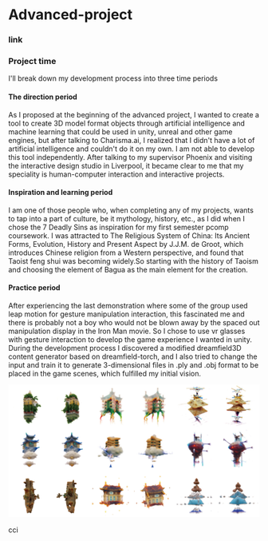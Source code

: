# Advanced-project
###  link 
### Project time
I'll break down my development process into three time periods
#### The direction period
As I proposed at the beginning of the advanced project, I wanted to create a tool to create 3D model format objects through artificial intelligence and machine learning that could be used in unity, unreal and other game engines, but after talking to Charisma.ai, I realized that I didn't have a lot of artificial intelligence and couldn't do it on my own. I am not able to develop this tool independently.
After talking to my supervisor Phoenix and visiting the interactive design studio in Liverpool, it became clear to me that my speciality is human-computer interaction and interactive projects.
#### Inspiration and learning period
I am one of those people who, when completing any of my projects, wants to tap into a part of culture, be it mythology, history, etc., as I did when I chose the 7 Deadly Sins as inspiration for my first semester pcomp coursework.
I was attracted to The Religious System of China: Its Ancient Forms, Evolution, History and Present Aspect by J.J.M. de Groot, which introduces Chinese religion from a Western perspective, and found that Taoist feng shui was becoming widely.So starting with the history of Taoism and choosing the element of Bagua as the main element for the creation.
#### Practice period
After experiencing the last demonstration where some of the group used leap motion for gesture manipulation interaction, this fascinated me and there is probably not a boy who would not be blown away by the spaced out manipulation display in the Iron Man movie. So I chose to use vr glasses with gesture interaction to develop the game experience I wanted in unity.
During the development process I discovered a modified dreamfield3D content generator based on dreamfield-torch, and I also tried to change the input and train it to generate 3-dimensional files in .ply and .obj format to be placed in the game scenes, which fulfilled my initial vision.

![](images/AI.png)


cci
